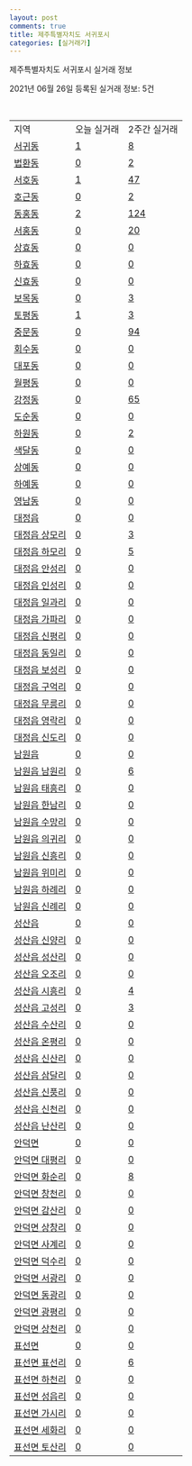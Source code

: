 ```yaml
---
layout: post
comments: true
title: 제주특별자치도 서귀포시
categories: [실거래가]
---
```


제주특별자치도 서귀포시 실거래 정보

2021년 06월 26일 등록된 실거래 정보: 5건

<script type="text/javascript">
  google.charts.load('current', {'packages':['corechart']});
  google.charts.setOnLoadCallback(drawChart);

  function drawChart() {
    var data = google.visualization.arrayToDataTable([['거래일', '매매', '전월세', '전매'], ['2021-02', 0, 3, 0], ['2021-03', 0, 14, 0], ['2021-04', 56, 48, 8], ['2021-05', 88, 61, 32], ['2021-06', 46, 43, 6]]);

    var options = {
      title: '최근 유형별 거래량 추이',
      legend: { position: 'bottom' }
    };

    var chart = new google.visualization.LineChart(document.getElementById('columnchart_material'));
    chart.draw(data, (options));
  }
</script>

<div id="columnchart_material" style="width: 450px; margin-left: -35px"></div>
<br>
<table class="sortable">
  <tr>
    <td>지역</td>
    <td>오늘 실거래</td>
    <td>2주간 실거래</td>
  </tr>

  
  <tr class="item">
    <td><a href="5013010100.html">서귀동</a></td>
    <td><a href="5013010100.html">1</a></td>
    <td><a href="5013010100.html">8</a></td>
  </tr>
    

  <tr class="item">
    <td><a href="5013010200.html">법환동</a></td>
    <td><a href="5013010200.html">0</a></td>
    <td><a href="5013010200.html">2</a></td>
  </tr>
    

  <tr class="item">
    <td><a href="5013010300.html">서호동</a></td>
    <td><a href="5013010300.html">1</a></td>
    <td><a href="5013010300.html">47</a></td>
  </tr>
    

  <tr class="item">
    <td><a href="5013010400.html">호근동</a></td>
    <td><a href="5013010400.html">0</a></td>
    <td><a href="5013010400.html">2</a></td>
  </tr>
    

  <tr class="item">
    <td><a href="5013010500.html">동홍동</a></td>
    <td><a href="5013010500.html">2</a></td>
    <td><a href="5013010500.html">124</a></td>
  </tr>
    

  <tr class="item">
    <td><a href="5013010600.html">서홍동</a></td>
    <td><a href="5013010600.html">0</a></td>
    <td><a href="5013010600.html">20</a></td>
  </tr>
    

  <tr class="item">
    <td><a href="5013010700.html">상효동</a></td>
    <td><a href="5013010700.html">0</a></td>
    <td><a href="5013010700.html">0</a></td>
  </tr>
    

  <tr class="item">
    <td><a href="5013010800.html">하효동</a></td>
    <td><a href="5013010800.html">0</a></td>
    <td><a href="5013010800.html">0</a></td>
  </tr>
    

  <tr class="item">
    <td><a href="5013010900.html">신효동</a></td>
    <td><a href="5013010900.html">0</a></td>
    <td><a href="5013010900.html">0</a></td>
  </tr>
    

  <tr class="item">
    <td><a href="5013011000.html">보목동</a></td>
    <td><a href="5013011000.html">0</a></td>
    <td><a href="5013011000.html">3</a></td>
  </tr>
    

  <tr class="item">
    <td><a href="5013011100.html">토평동</a></td>
    <td><a href="5013011100.html">1</a></td>
    <td><a href="5013011100.html">3</a></td>
  </tr>
    

  <tr class="item">
    <td><a href="5013011200.html">중문동</a></td>
    <td><a href="5013011200.html">0</a></td>
    <td><a href="5013011200.html">94</a></td>
  </tr>
    

  <tr class="item">
    <td><a href="5013011300.html">회수동</a></td>
    <td><a href="5013011300.html">0</a></td>
    <td><a href="5013011300.html">0</a></td>
  </tr>
    

  <tr class="item">
    <td><a href="5013011400.html">대포동</a></td>
    <td><a href="5013011400.html">0</a></td>
    <td><a href="5013011400.html">0</a></td>
  </tr>
    

  <tr class="item">
    <td><a href="5013011500.html">월평동</a></td>
    <td><a href="5013011500.html">0</a></td>
    <td><a href="5013011500.html">0</a></td>
  </tr>
    

  <tr class="item">
    <td><a href="5013011600.html">강정동</a></td>
    <td><a href="5013011600.html">0</a></td>
    <td><a href="5013011600.html">65</a></td>
  </tr>
    

  <tr class="item">
    <td><a href="5013011700.html">도순동</a></td>
    <td><a href="5013011700.html">0</a></td>
    <td><a href="5013011700.html">0</a></td>
  </tr>
    

  <tr class="item">
    <td><a href="5013011800.html">하원동</a></td>
    <td><a href="5013011800.html">0</a></td>
    <td><a href="5013011800.html">2</a></td>
  </tr>
    

  <tr class="item">
    <td><a href="5013011900.html">색달동</a></td>
    <td><a href="5013011900.html">0</a></td>
    <td><a href="5013011900.html">0</a></td>
  </tr>
    

  <tr class="item">
    <td><a href="5013012000.html">상예동</a></td>
    <td><a href="5013012000.html">0</a></td>
    <td><a href="5013012000.html">0</a></td>
  </tr>
    

  <tr class="item">
    <td><a href="5013012100.html">하예동</a></td>
    <td><a href="5013012100.html">0</a></td>
    <td><a href="5013012100.html">0</a></td>
  </tr>
    

  <tr class="item">
    <td><a href="5013012200.html">영남동</a></td>
    <td><a href="5013012200.html">0</a></td>
    <td><a href="5013012200.html">0</a></td>
  </tr>
    

  <tr class="item">
    <td><a href="5013025000.html">대정읍</a></td>
    <td><a href="5013025000.html">0</a></td>
    <td><a href="5013025000.html">0</a></td>
  </tr>
    

  <tr class="item">
    <td><a href="5013025021.html">대정읍 상모리</a></td>
    <td><a href="5013025021.html">0</a></td>
    <td><a href="5013025021.html">3</a></td>
  </tr>
    

  <tr class="item">
    <td><a href="5013025022.html">대정읍 하모리</a></td>
    <td><a href="5013025022.html">0</a></td>
    <td><a href="5013025022.html">5</a></td>
  </tr>
    

  <tr class="item">
    <td><a href="5013025023.html">대정읍 안성리</a></td>
    <td><a href="5013025023.html">0</a></td>
    <td><a href="5013025023.html">0</a></td>
  </tr>
    

  <tr class="item">
    <td><a href="5013025024.html">대정읍 인성리</a></td>
    <td><a href="5013025024.html">0</a></td>
    <td><a href="5013025024.html">0</a></td>
  </tr>
    

  <tr class="item">
    <td><a href="5013025025.html">대정읍 일과리</a></td>
    <td><a href="5013025025.html">0</a></td>
    <td><a href="5013025025.html">0</a></td>
  </tr>
    

  <tr class="item">
    <td><a href="5013025026.html">대정읍 가파리</a></td>
    <td><a href="5013025026.html">0</a></td>
    <td><a href="5013025026.html">0</a></td>
  </tr>
    

  <tr class="item">
    <td><a href="5013025027.html">대정읍 신평리</a></td>
    <td><a href="5013025027.html">0</a></td>
    <td><a href="5013025027.html">0</a></td>
  </tr>
    

  <tr class="item">
    <td><a href="5013025028.html">대정읍 동일리</a></td>
    <td><a href="5013025028.html">0</a></td>
    <td><a href="5013025028.html">0</a></td>
  </tr>
    

  <tr class="item">
    <td><a href="5013025029.html">대정읍 보성리</a></td>
    <td><a href="5013025029.html">0</a></td>
    <td><a href="5013025029.html">0</a></td>
  </tr>
    

  <tr class="item">
    <td><a href="5013025030.html">대정읍 구억리</a></td>
    <td><a href="5013025030.html">0</a></td>
    <td><a href="5013025030.html">0</a></td>
  </tr>
    

  <tr class="item">
    <td><a href="5013025031.html">대정읍 무릉리</a></td>
    <td><a href="5013025031.html">0</a></td>
    <td><a href="5013025031.html">0</a></td>
  </tr>
    

  <tr class="item">
    <td><a href="5013025032.html">대정읍 영락리</a></td>
    <td><a href="5013025032.html">0</a></td>
    <td><a href="5013025032.html">0</a></td>
  </tr>
    

  <tr class="item">
    <td><a href="5013025033.html">대정읍 신도리</a></td>
    <td><a href="5013025033.html">0</a></td>
    <td><a href="5013025033.html">0</a></td>
  </tr>
    

  <tr class="item">
    <td><a href="5013025300.html">남원읍</a></td>
    <td><a href="5013025300.html">0</a></td>
    <td><a href="5013025300.html">0</a></td>
  </tr>
    

  <tr class="item">
    <td><a href="5013025321.html">남원읍 남원리</a></td>
    <td><a href="5013025321.html">0</a></td>
    <td><a href="5013025321.html">6</a></td>
  </tr>
    

  <tr class="item">
    <td><a href="5013025322.html">남원읍 태흥리</a></td>
    <td><a href="5013025322.html">0</a></td>
    <td><a href="5013025322.html">0</a></td>
  </tr>
    

  <tr class="item">
    <td><a href="5013025323.html">남원읍 한남리</a></td>
    <td><a href="5013025323.html">0</a></td>
    <td><a href="5013025323.html">0</a></td>
  </tr>
    

  <tr class="item">
    <td><a href="5013025324.html">남원읍 수망리</a></td>
    <td><a href="5013025324.html">0</a></td>
    <td><a href="5013025324.html">0</a></td>
  </tr>
    

  <tr class="item">
    <td><a href="5013025325.html">남원읍 의귀리</a></td>
    <td><a href="5013025325.html">0</a></td>
    <td><a href="5013025325.html">0</a></td>
  </tr>
    

  <tr class="item">
    <td><a href="5013025326.html">남원읍 신흥리</a></td>
    <td><a href="5013025326.html">0</a></td>
    <td><a href="5013025326.html">0</a></td>
  </tr>
    

  <tr class="item">
    <td><a href="5013025327.html">남원읍 위미리</a></td>
    <td><a href="5013025327.html">0</a></td>
    <td><a href="5013025327.html">0</a></td>
  </tr>
    

  <tr class="item">
    <td><a href="5013025328.html">남원읍 하례리</a></td>
    <td><a href="5013025328.html">0</a></td>
    <td><a href="5013025328.html">0</a></td>
  </tr>
    

  <tr class="item">
    <td><a href="5013025329.html">남원읍 신례리</a></td>
    <td><a href="5013025329.html">0</a></td>
    <td><a href="5013025329.html">0</a></td>
  </tr>
    

  <tr class="item">
    <td><a href="5013025900.html">성산읍</a></td>
    <td><a href="5013025900.html">0</a></td>
    <td><a href="5013025900.html">0</a></td>
  </tr>
    

  <tr class="item">
    <td><a href="5013025901.html">성산읍 신양리</a></td>
    <td><a href="5013025901.html">0</a></td>
    <td><a href="5013025901.html">0</a></td>
  </tr>
    

  <tr class="item">
    <td><a href="5013025921.html">성산읍 성산리</a></td>
    <td><a href="5013025921.html">0</a></td>
    <td><a href="5013025921.html">0</a></td>
  </tr>
    

  <tr class="item">
    <td><a href="5013025922.html">성산읍 오조리</a></td>
    <td><a href="5013025922.html">0</a></td>
    <td><a href="5013025922.html">0</a></td>
  </tr>
    

  <tr class="item">
    <td><a href="5013025923.html">성산읍 시흥리</a></td>
    <td><a href="5013025923.html">0</a></td>
    <td><a href="5013025923.html">4</a></td>
  </tr>
    

  <tr class="item">
    <td><a href="5013025924.html">성산읍 고성리</a></td>
    <td><a href="5013025924.html">0</a></td>
    <td><a href="5013025924.html">3</a></td>
  </tr>
    

  <tr class="item">
    <td><a href="5013025925.html">성산읍 수산리</a></td>
    <td><a href="5013025925.html">0</a></td>
    <td><a href="5013025925.html">0</a></td>
  </tr>
    

  <tr class="item">
    <td><a href="5013025926.html">성산읍 온평리</a></td>
    <td><a href="5013025926.html">0</a></td>
    <td><a href="5013025926.html">0</a></td>
  </tr>
    

  <tr class="item">
    <td><a href="5013025927.html">성산읍 신산리</a></td>
    <td><a href="5013025927.html">0</a></td>
    <td><a href="5013025927.html">0</a></td>
  </tr>
    

  <tr class="item">
    <td><a href="5013025928.html">성산읍 삼달리</a></td>
    <td><a href="5013025928.html">0</a></td>
    <td><a href="5013025928.html">0</a></td>
  </tr>
    

  <tr class="item">
    <td><a href="5013025929.html">성산읍 신풍리</a></td>
    <td><a href="5013025929.html">0</a></td>
    <td><a href="5013025929.html">0</a></td>
  </tr>
    

  <tr class="item">
    <td><a href="5013025930.html">성산읍 신천리</a></td>
    <td><a href="5013025930.html">0</a></td>
    <td><a href="5013025930.html">0</a></td>
  </tr>
    

  <tr class="item">
    <td><a href="5013025931.html">성산읍 난산리</a></td>
    <td><a href="5013025931.html">0</a></td>
    <td><a href="5013025931.html">0</a></td>
  </tr>
    

  <tr class="item">
    <td><a href="5013031000.html">안덕면</a></td>
    <td><a href="5013031000.html">0</a></td>
    <td><a href="5013031000.html">0</a></td>
  </tr>
    

  <tr class="item">
    <td><a href="5013031001.html">안덕면 대평리</a></td>
    <td><a href="5013031001.html">0</a></td>
    <td><a href="5013031001.html">0</a></td>
  </tr>
    

  <tr class="item">
    <td><a href="5013031021.html">안덕면 화순리</a></td>
    <td><a href="5013031021.html">0</a></td>
    <td><a href="5013031021.html">8</a></td>
  </tr>
    

  <tr class="item">
    <td><a href="5013031022.html">안덕면 창천리</a></td>
    <td><a href="5013031022.html">0</a></td>
    <td><a href="5013031022.html">0</a></td>
  </tr>
    

  <tr class="item">
    <td><a href="5013031023.html">안덕면 감산리</a></td>
    <td><a href="5013031023.html">0</a></td>
    <td><a href="5013031023.html">0</a></td>
  </tr>
    

  <tr class="item">
    <td><a href="5013031024.html">안덕면 상창리</a></td>
    <td><a href="5013031024.html">0</a></td>
    <td><a href="5013031024.html">0</a></td>
  </tr>
    

  <tr class="item">
    <td><a href="5013031025.html">안덕면 사계리</a></td>
    <td><a href="5013031025.html">0</a></td>
    <td><a href="5013031025.html">0</a></td>
  </tr>
    

  <tr class="item">
    <td><a href="5013031026.html">안덕면 덕수리</a></td>
    <td><a href="5013031026.html">0</a></td>
    <td><a href="5013031026.html">0</a></td>
  </tr>
    

  <tr class="item">
    <td><a href="5013031027.html">안덕면 서광리</a></td>
    <td><a href="5013031027.html">0</a></td>
    <td><a href="5013031027.html">0</a></td>
  </tr>
    

  <tr class="item">
    <td><a href="5013031028.html">안덕면 동광리</a></td>
    <td><a href="5013031028.html">0</a></td>
    <td><a href="5013031028.html">0</a></td>
  </tr>
    

  <tr class="item">
    <td><a href="5013031029.html">안덕면 광평리</a></td>
    <td><a href="5013031029.html">0</a></td>
    <td><a href="5013031029.html">0</a></td>
  </tr>
    

  <tr class="item">
    <td><a href="5013031030.html">안덕면 상천리</a></td>
    <td><a href="5013031030.html">0</a></td>
    <td><a href="5013031030.html">0</a></td>
  </tr>
    

  <tr class="item">
    <td><a href="5013032000.html">표선면</a></td>
    <td><a href="5013032000.html">0</a></td>
    <td><a href="5013032000.html">0</a></td>
  </tr>
    

  <tr class="item">
    <td><a href="5013032021.html">표선면 표선리</a></td>
    <td><a href="5013032021.html">0</a></td>
    <td><a href="5013032021.html">6</a></td>
  </tr>
    

  <tr class="item">
    <td><a href="5013032022.html">표선면 하천리</a></td>
    <td><a href="5013032022.html">0</a></td>
    <td><a href="5013032022.html">0</a></td>
  </tr>
    

  <tr class="item">
    <td><a href="5013032023.html">표선면 성읍리</a></td>
    <td><a href="5013032023.html">0</a></td>
    <td><a href="5013032023.html">0</a></td>
  </tr>
    

  <tr class="item">
    <td><a href="5013032024.html">표선면 가시리</a></td>
    <td><a href="5013032024.html">0</a></td>
    <td><a href="5013032024.html">0</a></td>
  </tr>
    

  <tr class="item">
    <td><a href="5013032025.html">표선면 세화리</a></td>
    <td><a href="5013032025.html">0</a></td>
    <td><a href="5013032025.html">0</a></td>
  </tr>
    

  <tr class="item">
    <td><a href="5013032026.html">표선면 토산리</a></td>
    <td><a href="5013032026.html">0</a></td>
    <td><a href="5013032026.html">0</a></td>
  </tr>
    


</table>


    